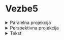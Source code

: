 # Vezbe5

<details>
  <summary> Paralelna projekcija </summary> <br>
  
  ![image](https://user-images.githubusercontent.com/45834270/100785856-8a0b0b00-3411-11eb-97b1-e6d2374bd91f.png)
</details>

<details>
  <summary> Perspektivna projekcija </summary> <br>

  ![image](https://user-images.githubusercontent.com/45834270/100785970-b9ba1300-3411-11eb-85ce-1d9b31186825.png)
  ![image](https://user-images.githubusercontent.com/45834270/100785982-bf175d80-3411-11eb-8140-c61c71b6a9c6.png)
</details>


<details>
  <summary> Tekst </summary> <br>

  - sto se tice 3D teksta, on se pomera sa scenom
  - sto se tice 2D teksta, objekti mogu preci preko njih, nije po deafultu da su oni nalepljeni na scenu, tkd to moramo resiti sa **depth testingom**
  - najsigurnija opcija je da:
    - iscrtamo tekst poslednji po redu 
    - i pre nego sto iscrtamo tekst, iskljucimo depth testing i tako znamo da ce se pregaziti svi pikseli na tim mestima gde se nalazi tekst
    - nakon sto iscrtamo tekst, samo vratimo depth testing ili ga vratimo kad isrtavamo novi frejm 

</details>
